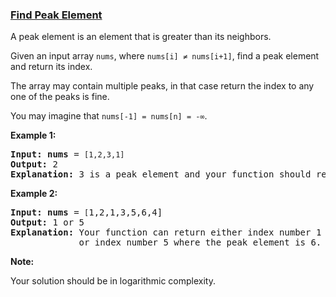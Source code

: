 ### [Find Peak Element](https://leetcode.com/problems/find-peak-element)

<p>A peak element is an element that is greater than its neighbors.</p>

<p>Given an input array <code>nums</code>, where <code>nums[i] &ne; nums[i+1]</code>, find a peak element and return its index.</p>

<p>The array may contain multiple peaks, in that case return the index to any one of the peaks is fine.</p>

<p>You may imagine that <code>nums[-1] = nums[n] = -&infin;</code>.</p>

<p><strong>Example 1:</strong></p>

<pre>
<strong>Input:</strong> <strong>nums</strong> = <code>[1,2,3,1]</code>
<strong>Output:</strong> 2
<strong>Explanation:</strong> 3 is a peak element and your function should return the index number 2.</pre>

<p><strong>Example 2:</strong></p>

<pre>
<strong>Input:</strong> <strong>nums</strong> = <code>[</code>1,2,1,3,5,6,4]
<strong>Output:</strong> 1 or 5 
<strong>Explanation:</strong> Your function can return either index number 1 where the peak element is 2, 
&nbsp;            or index number 5 where the peak element is 6.
</pre>

<p><strong>Note:</strong></p>

<p>Your solution should be in logarithmic complexity.</p>
